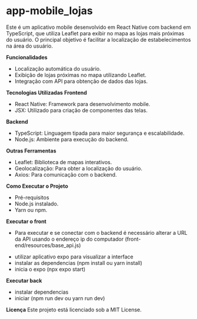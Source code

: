 # app-mobile_lojas

Este é um aplicativo mobile desenvolvido em React Native com backend em TypeScript, que utiliza Leaflet para exibir no mapa as lojas mais próximas do usuário. O principal objetivo é facilitar a localização de estabelecimentos na área do usuário.

**Funcionalidades**

- Localização automática do usuário.
- Exibição de lojas próximas no mapa utilizando Leaflet.
- Integração com API para obtenção de dados das lojas.

**Tecnologias Utilizadas**
**Frontend**
- React Native: Framework para desenvolvimento mobile.
- JSX: Utilizado para criação de componentes das telas.

**Backend**
- TypeScript: Linguagem tipada para maior segurança e escalabilidade.
- Node.js: Ambiente para execução do backend.

**Outras Ferramentas**
- Leaflet: Biblioteca de mapas interativos.
- Geolocalização: Para obter a localização do usuário.
- Axios: Para comunicação com o backend.

**Como Executar o Projeto**
- Pré-requisitos
- Node.js instalado.
- Yarn ou npm.

**Executar o front**
* Para executar e se conectar com o backend é necessário alterar a URL da API usando o endereço ip do computador (front-end/resources/base_api.js)
- utilizar aplicativo expo para visualizar a interface
- instalar as dependencias (npm install ou yarn install)
- inicia o expo (npx expo start)

**Executar back**
- instalar dependencias
- iniciar (npm run dev ou yarn run dev)

**Licença**
Este projeto está licenciado sob a MIT License.
